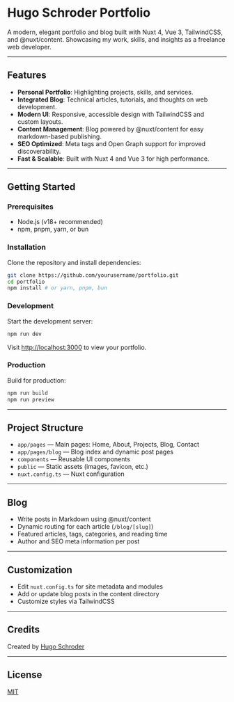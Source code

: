# Hugo Schroder Portfolio

A modern, elegant portfolio and blog built with Nuxt 4, Vue 3, TailwindCSS, and @nuxt/content. Showcasing my work, skills, and insights as a freelance web developer.

---

## Features

- **Personal Portfolio**: Highlighting projects, skills, and services.
- **Integrated Blog**: Technical articles, tutorials, and thoughts on web development.
- **Modern UI**: Responsive, accessible design with TailwindCSS and custom layouts.
- **Content Management**: Blog powered by @nuxt/content for easy markdown-based publishing.
- **SEO Optimized**: Meta tags and Open Graph support for improved discoverability.
- **Fast & Scalable**: Built with Nuxt 4 and Vue 3 for high performance.

---

## Getting Started

### Prerequisites
- Node.js (v18+ recommended)
- npm, pnpm, yarn, or bun

### Installation

Clone the repository and install dependencies:

```bash
git clone https://github.com/yourusername/portfolio.git
cd portfolio
npm install # or yarn, pnpm, bun
```

### Development

Start the development server:

```bash
npm run dev
```

Visit [http://localhost:3000](http://localhost:3000) to view your portfolio.

### Production

Build for production:

```bash
npm run build
npm run preview
```

---

## Project Structure

- `app/pages` — Main pages: Home, About, Projects, Blog, Contact
- `app/pages/blog` — Blog index and dynamic post pages
- `components` — Reusable UI components
- `public` — Static assets (images, favicon, etc.)
- `nuxt.config.ts` — Nuxt configuration

---

## Blog

- Write posts in Markdown using @nuxt/content
- Dynamic routing for each article (`/blog/[slug]`)
- Featured articles, tags, categories, and reading time
- Author and SEO meta information per post

---

## Customization

- Edit `nuxt.config.ts` for site metadata and modules
- Add or update blog posts in the content directory
- Customize styles via TailwindCSS

---

## Credits

Created by [Hugo Schroder](https://hugoschroder.dev)

---

## License

[MIT](LICENSE)
